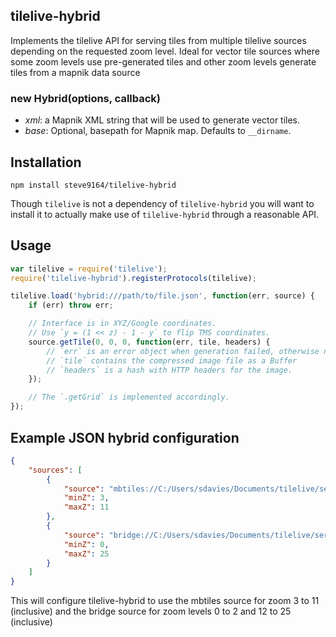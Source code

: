 tilelive-hybrid
---------------
Implements the tilelive API for serving tiles from multiple tilelive sources depending on the requested zoom level. Ideal for vector tile sources where some zoom levels use pre-generated tiles and other zoom levels generate tiles from a mapnik data source

### new Hybrid(options, callback)

- *xml*: a Mapnik XML string that will be used to generate vector tiles.
- *base*: Optional, basepath for Mapnik map. Defaults to `__dirname`.

## Installation

    npm install steve9164/tilelive-hybrid

Though `tilelive` is not a dependency of `tilelive-hybrid` you will want to
install it to actually make use of `tilelive-hybrid` through a reasonable
API.

## Usage

```javascript
var tilelive = require('tilelive');
require('tilelive-hybrid').registerProtocols(tilelive);

tilelive.load('hybrid:///path/to/file.json', function(err, source) {
    if (err) throw err;

    // Interface is in XYZ/Google coordinates.
    // Use `y = (1 << z) - 1 - y` to flip TMS coordinates.
    source.getTile(0, 0, 0, function(err, tile, headers) {
        // `err` is an error object when generation failed, otherwise null.
        // `tile` contains the compressed image file as a Buffer
        // `headers` is a hash with HTTP headers for the image.
    });

    // The `.getGrid` is implemented accordingly.
});
```

## Example JSON hybrid configuration

```json
{
    "sources": [
        {
            "source": "mbtiles://C:/Users/sdavies/Documents/tilelive/server-config/data/FID_SA4_2011_AUST/store_backup.mbtiles",
            "minZ": 3,
            "maxZ": 11
        },
        {
            "source": "bridge://C:/Users/sdavies/Documents/tilelive/server-config/data/FID_SA4_2011_AUST/data.xml",
            "minZ": 0,
            "maxZ": 25
        }
    ]
}
```

This will configure tilelive-hybrid to use the mbtiles source for zoom 3 to 11 (inclusive) and the bridge source for zoom levels 0 to 2 and 12 to 25 (inclusive)
